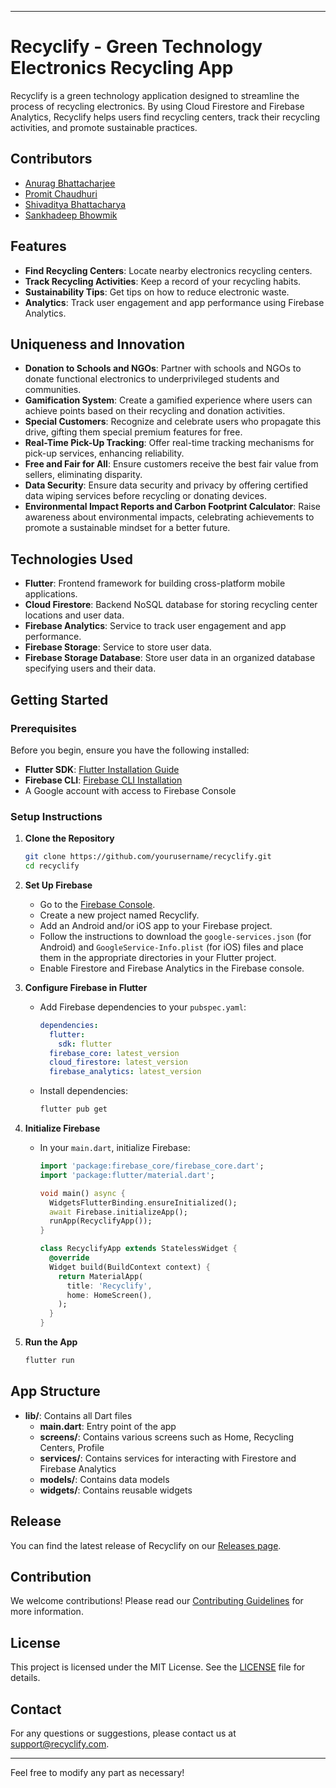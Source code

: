 

---

# Recyclify - Green Technology Electronics Recycling App

Recyclify is a green technology application designed to streamline the process of recycling electronics. By using Cloud Firestore and Firebase Analytics, Recyclify helps users find recycling centers, track their recycling activities, and promote sustainable practices.

## Contributors
- [Anurag Bhattacharjee](https://github.com/AnuOdinson117)
- [Promit Chaudhuri](https://github.com/ProSkywalker16)
- [Shivaditya Bhattacharya](https://github.com/RichPerspective007)
- [Sankhadeep Bhowmik](https://github.com/Sankhadeep-Bhowmik)

## Features
- **Find Recycling Centers**: Locate nearby electronics recycling centers.
- **Track Recycling Activities**: Keep a record of your recycling habits.
- **Sustainability Tips**: Get tips on how to reduce electronic waste.
- **Analytics**: Track user engagement and app performance using Firebase Analytics.

## Uniqueness and Innovation
- **Donation to Schools and NGOs**: Partner with schools and NGOs to donate functional electronics to underprivileged students and communities.
- **Gamification System**: Create a gamified experience where users can achieve points based on their recycling and donation activities.
- **Special Customers**: Recognize and celebrate users who propagate this drive, gifting them special premium features for free.
- **Real-Time Pick-Up Tracking**: Offer real-time tracking mechanisms for pick-up services, enhancing reliability.
- **Free and Fair for All**: Ensure customers receive the best fair value from sellers, eliminating disparity.
- **Data Security**: Ensure data security and privacy by offering certified data wiping services before recycling or donating devices.
- **Environmental Impact Reports and Carbon Footprint Calculator**: Raise awareness about environmental impacts, celebrating achievements to promote a sustainable mindset for a better future.

## Technologies Used
- **Flutter**: Frontend framework for building cross-platform mobile applications.
- **Cloud Firestore**: Backend NoSQL database for storing recycling center locations and user data.
- **Firebase Analytics**: Service to track user engagement and app performance.
- **Firebase Storage**: Service to store user data.
- **Firebase Storage Database**: Store user data in an organized database specifying users and their data.

## Getting Started

### Prerequisites
Before you begin, ensure you have the following installed:
- **Flutter SDK**: [Flutter Installation Guide](https://flutter.dev/docs/get-started/install)
- **Firebase CLI**: [Firebase CLI Installation](https://firebase.google.com/docs/cli)
- A Google account with access to Firebase Console

### Setup Instructions

1. **Clone the Repository**
    ```bash
    git clone https://github.com/yourusername/recyclify.git
    cd recyclify
    ```

2. **Set Up Firebase**
    - Go to the [Firebase Console](https://console.firebase.google.com/).
    - Create a new project named Recyclify.
    - Add an Android and/or iOS app to your Firebase project.
    - Follow the instructions to download the `google-services.json` (for Android) and `GoogleService-Info.plist` (for iOS) files and place them in the appropriate directories in your Flutter project.
    - Enable Firestore and Firebase Analytics in the Firebase console.

3. **Configure Firebase in Flutter**
    - Add Firebase dependencies to your `pubspec.yaml`:
      ```yaml
      dependencies:
        flutter:
          sdk: flutter
        firebase_core: latest_version
        cloud_firestore: latest_version
        firebase_analytics: latest_version
      ```
    - Install dependencies:
      ```bash
      flutter pub get
      ```

4. **Initialize Firebase**
    - In your `main.dart`, initialize Firebase:
      ```dart
      import 'package:firebase_core/firebase_core.dart';
      import 'package:flutter/material.dart';

      void main() async {
        WidgetsFlutterBinding.ensureInitialized();
        await Firebase.initializeApp();
        runApp(RecyclifyApp());
      }

      class RecyclifyApp extends StatelessWidget {
        @override
        Widget build(BuildContext context) {
          return MaterialApp(
            title: 'Recyclify',
            home: HomeScreen(),
          );
        }
      }
      ```

5. **Run the App**
    ```bash
    flutter run
    ```

## App Structure
- **lib/**: Contains all Dart files
  - **main.dart**: Entry point of the app
  - **screens/**: Contains various screens such as Home, Recycling Centers, Profile
  - **services/**: Contains services for interacting with Firestore and Firebase Analytics
  - **models/**: Contains data models
  - **widgets/**: Contains reusable widgets

## Release
You can find the latest release of Recyclify on our [Releases page](https://github.com/RichPerspective007/recyclify-h4b/releases).

## Contribution
We welcome contributions! Please read our [Contributing Guidelines](CONTRIBUTING.md) for more information.

## License
This project is licensed under the MIT License. See the [LICENSE](LICENSE) file for details.

## Contact
For any questions or suggestions, please contact us at support@recyclify.com.

---

Feel free to modify any part as necessary!
